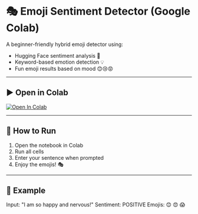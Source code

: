 # 🎭 Emoji Sentiment Detector (Google Colab)

A beginner-friendly hybrid emoji detector using:
- Hugging Face sentiment analysis 🤗
- Keyword-based emotion detection 💡
- Fun emoji results based on mood 😊😢😡

---

## ▶️ Open in Colab

[![Open In Colab](https://colab.research.google.com/assets/colab-badge.svg)](emoji_sentiment.ipynb)

---

## 📝 How to Run

1. Open the notebook in Colab
2. Run all cells
3. Enter your sentence when prompted
4. Enjoy the emojis! 🎭

---

## 🧠 Example
Input: "I am so happy and nervous!"
Sentiment: POSITIVE
Emojis: 😊 😍 😱

